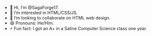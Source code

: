 - 👋 Hi, I’m @SagaForge17.
- 👀 I’m interested in HTML/CSS/JS.
- 💞️ I’m looking to collaborate on HTML web design.
- 😄 Pronouns: He/Him.
- ⚡ Fun fact: I got an A+ in a Saline Computer Science class one year.

<!---
SagaForge17/SagaForge17 is a ✨ special ✨ repository because its `README.md` (this file) appears on your GitHub profile.
You can click the Preview link to take a look at your changes.
--->
<link rel="icon" type="image/png" href="/SF-logo.png">
